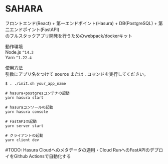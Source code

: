 # SAHARA

フロントエンド(React) + 第一エンドポイント(Hasura) + DB(PostgreSQL) + 第二エンドポイント(FastAPI)  
のフルスタックアプリ開発を行うためのwebpack/dockerキット

動作環境  
Node.js `^14.3`  
Yarn `^1.22.4`

使用方法  
引数にアプリ名をつけて source または . コマンドを実行してください。


```
$ . ./init.sh your_app_name
```

```
# hasura+postgresコンテナの起動
yarn hasura start

# hasuraコンソールの起動
yarn hasura console

# FastAPIの起動
yarn server start

# クライアントの起動
yarn client dev
```

#TODO: 
Hasura Cloudへのメタデータの適用・Cloud RunへのFastAPIのデプロイをGithub Actionsで自動化する

